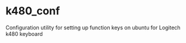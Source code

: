 # k480_conf
Configuration utility for setting up function keys on ubuntu for Logitech k480 keyboard
